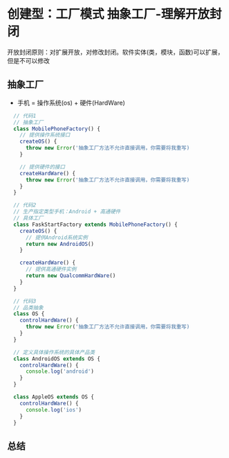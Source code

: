 # 创建型：工厂模式 抽象工厂-理解开放封闭

开放封闭原则：对扩展开放，对修改封闭。软件实体(类，模块，函数)可以扩展，但是不可以修改

## 抽象工厂

- 手机 = 操作系统(os) + 硬件(HardWare)

```javascript
  // 代码1
  // 抽象工厂
  class MobilePhoneFactory() {
    // 提供操作系统接口
    createOS() {
      throw new Error('抽象工厂方法不允许直接调用，你需要将我重写)
    }

    // 提供硬件的接口
    createHardWare() {
      throw new Error('抽象工厂方法不允许直接调用，你需要将我重写)
    }
  }
```

```javascript
  // 代码2
  // 生产指定类型手机：Android + 高通硬件
  // 具体工厂
  class FaskStartFactory extends MobilePhoneFactory() {
    createOS() {
      // 提供Android系统实例
      return new AndroidOS()
    }

    createHardWare() {
      // 提供高通硬件实例
      return new QualcommHardWare()
    }
  }
```

```javascript
  // 代码3
  // 品类抽象
  class OS {
    controlHardWare() {
      throw new Error('抽象工厂方法不允许直接调用，你需要将我重写)
    }
  }

  // 定义具体操作系统的具体产品类
  class AndroidOS extends OS {
    controlHardWare() {
      console.log('android')
    }
  }

  class AppleOS extends OS {
    controlHardWare() {
      console.log('ios')
    }
  }
```

## 总结

